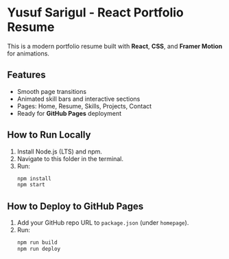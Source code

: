 
# Yusuf Sarigul - React Portfolio Resume

This is a modern portfolio resume built with **React**, **CSS**, and **Framer Motion** for animations.

## Features
- Smooth page transitions
- Animated skill bars and interactive sections
- Pages: Home, Resume, Skills, Projects, Contact
- Ready for **GitHub Pages** deployment

## How to Run Locally
1. Install Node.js (LTS) and npm.
2. Navigate to this folder in the terminal.
3. Run:
   ```bash
   npm install
   npm start
   ```

## How to Deploy to GitHub Pages
1. Add your GitHub repo URL to `package.json` (under `homepage`).
2. Run:
   ```bash
   npm run build
   npm run deploy
   ```
